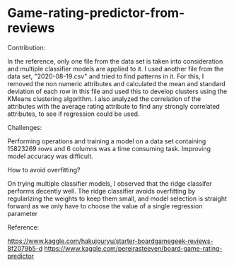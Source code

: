 # Game-rating-predictor-from-reviews

Contribution:

In the reference, only one file from the data set is taken into consideration and multiple classifier models are applied to it. I used another file from the data set, "2020-08-19.csv" and tried to find patterns in it. For this, I removed the non numeric attributes and calculated the mean and standard deviation of each row in this file and used this to develop clusters using the KMeans clustering algorithm.
I also analyzed the correlation of the attributes with the average rating attribute to find any strongly correlated attributes, to see if regression could be used.

Challenges:

Performing operations and training a model on a data set containing 15823269 rows and 6 columns was a time consuming task.
Improving model accuracy was difficult.

How to avoid overfitting?

On trying multiple classifier models, I observed that the ridge classifer performs decently well. The ridge classifier avoids overfitting by regularizing the weights to keep them small, and model selection is straight forward as we only have to choose the value of a single regression parameter

Reference:

https://www.kaggle.com/hakujouryu/starter-boardgamegeek-reviews-8f2079b5-d
https://www.kaggle.com/pereirasteeven/board-game-rating-predictor
